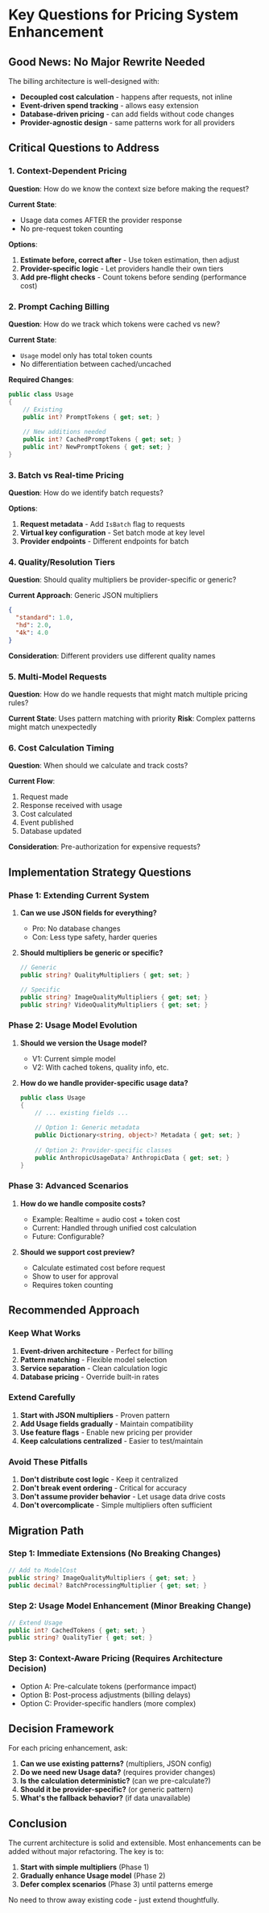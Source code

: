 # Key Questions for Pricing System Enhancement

## Good News: No Major Rewrite Needed

The billing architecture is well-designed with:
- **Decoupled cost calculation** - happens after requests, not inline
- **Event-driven spend tracking** - allows easy extension
- **Database-driven pricing** - can add fields without code changes
- **Provider-agnostic design** - same patterns work for all providers

## Critical Questions to Address

### 1. Context-Dependent Pricing
**Question**: How do we know the context size before making the request?

**Current State**: 
- Usage data comes AFTER the provider response
- No pre-request token counting

**Options**:
1. **Estimate before, correct after** - Use token estimation, then adjust
2. **Provider-specific logic** - Let providers handle their own tiers
3. **Add pre-flight checks** - Count tokens before sending (performance cost)

### 2. Prompt Caching Billing
**Question**: How do we track which tokens were cached vs new?

**Current State**:
- `Usage` model only has total token counts
- No differentiation between cached/uncached

**Required Changes**:
```csharp
public class Usage
{
    // Existing
    public int? PromptTokens { get; set; }
    
    // New additions needed
    public int? CachedPromptTokens { get; set; }
    public int? NewPromptTokens { get; set; }
}
```

### 3. Batch vs Real-time Pricing
**Question**: How do we identify batch requests?

**Options**:
1. **Request metadata** - Add `IsBatch` flag to requests
2. **Virtual key configuration** - Set batch mode at key level
3. **Provider endpoints** - Different endpoints for batch

### 4. Quality/Resolution Tiers
**Question**: Should quality multipliers be provider-specific or generic?

**Current Approach**: Generic JSON multipliers
```json
{
  "standard": 1.0,
  "hd": 2.0,
  "4k": 4.0
}
```

**Consideration**: Different providers use different quality names

### 5. Multi-Model Requests
**Question**: How do we handle requests that might match multiple pricing rules?

**Current State**: Uses pattern matching with priority
**Risk**: Complex patterns might match unexpectedly

### 6. Cost Calculation Timing
**Question**: When should we calculate and track costs?

**Current Flow**:
1. Request made
2. Response received with usage
3. Cost calculated
4. Event published
5. Database updated

**Consideration**: Pre-authorization for expensive requests?

## Implementation Strategy Questions

### Phase 1: Extending Current System
1. **Can we use JSON fields for everything?**
   - Pro: No database changes
   - Con: Less type safety, harder queries

2. **Should multipliers be generic or specific?**
   ```csharp
   // Generic
   public string? QualityMultipliers { get; set; }
   
   // Specific
   public string? ImageQualityMultipliers { get; set; }
   public string? VideoQualityMultipliers { get; set; }
   ```

### Phase 2: Usage Model Evolution
1. **Should we version the Usage model?**
   - V1: Current simple model
   - V2: With cached tokens, quality info, etc.

2. **How do we handle provider-specific usage data?**
   ```csharp
   public class Usage
   {
       // ... existing fields ...
       
       // Option 1: Generic metadata
       public Dictionary<string, object>? Metadata { get; set; }
       
       // Option 2: Provider-specific classes
       public AnthropicUsageData? AnthropicData { get; set; }
   }
   ```

### Phase 3: Advanced Scenarios
1. **How do we handle composite costs?**
   - Example: Realtime = audio cost + token cost
   - Current: Handled through unified cost calculation
   - Future: Configurable?

2. **Should we support cost preview?**
   - Calculate estimated cost before request
   - Show to user for approval
   - Requires token counting

## Recommended Approach

### Keep What Works
1. **Event-driven architecture** - Perfect for billing
2. **Pattern matching** - Flexible model selection
3. **Service separation** - Clean calculation logic
4. **Database pricing** - Override built-in rates

### Extend Carefully
1. **Start with JSON multipliers** - Proven pattern
2. **Add Usage fields gradually** - Maintain compatibility
3. **Use feature flags** - Enable new pricing per provider
4. **Keep calculations centralized** - Easier to test/maintain

### Avoid These Pitfalls
1. **Don't distribute cost logic** - Keep it centralized
2. **Don't break event ordering** - Critical for accuracy
3. **Don't assume provider behavior** - Let usage data drive costs
4. **Don't overcomplicate** - Simple multipliers often sufficient

## Migration Path

### Step 1: Immediate Extensions (No Breaking Changes)
```csharp
// Add to ModelCost
public string? ImageQualityMultipliers { get; set; }
public decimal? BatchProcessingMultiplier { get; set; }
```

### Step 2: Usage Model Enhancement (Minor Breaking Change)
```csharp
// Extend Usage
public int? CachedTokens { get; set; }
public string? QualityTier { get; set; }
```

### Step 3: Context-Aware Pricing (Requires Architecture Decision)
- Option A: Pre-calculate tokens (performance impact)
- Option B: Post-process adjustments (billing delays)
- Option C: Provider-specific handlers (more complex)

## Decision Framework

For each pricing enhancement, ask:

1. **Can we use existing patterns?** (multipliers, JSON config)
2. **Do we need new Usage data?** (requires provider changes)
3. **Is the calculation deterministic?** (can we pre-calculate?)
4. **Should it be provider-specific?** (or generic pattern)
5. **What's the fallback behavior?** (if data unavailable)

## Conclusion

The current architecture is solid and extensible. Most enhancements can be added without major refactoring. The key is to:

1. **Start with simple multipliers** (Phase 1)
2. **Gradually enhance Usage model** (Phase 2)
3. **Defer complex scenarios** (Phase 3) until patterns emerge

No need to throw away existing code - just extend thoughtfully.